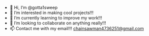 - 👋 Hi, I’m @gotta1sweep
- 👀 I’m interested in making cool projects!!!
- 🌱 I’m currently learning to improve my work!!!
- 💞️ I’m looking to collaborate on anything really!!!
- 📫 Contact me with my email!!! chainsawman4736251@gmail.com

<!---
gotta1sweep/gotta1sweep is a ✨ special ✨ repository because its `README.md` (this file) appears on your GitHub profile.
You can click the Preview link to take a look at your changes.
--->
